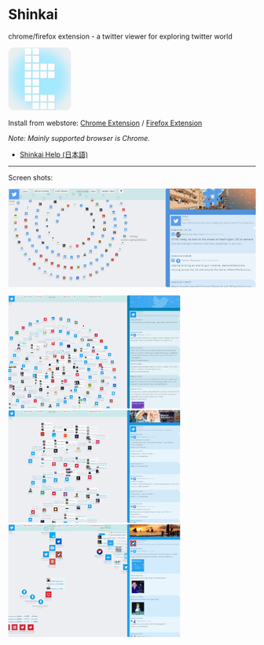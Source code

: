 # Shinkai
chrome/firefox extension - a twitter viewer for exploring twitter world

<img src="./docs/img/icon.png" width="128">

Install from webstore:
[Chrome Extension](https://chrome.google.com/webstore/detail/shinkai/hfagfnbjbceimibojknamplhfiijnjpi)
/
[Firefox Extension](https://addons.mozilla.org/ja/firefox/addon/shinkai_twitter/)

*Note: Mainly supported browser is Chrome.*

- [Shinkai Help (日本語)](./docs/readme.md)

---

Screen shots:

![img](./docs/img/top1.jpg)

<img src="./docs/img/top2.jpg" width="350">
<img src="./docs/img/top3.jpg" width="350">
<img src="./docs/img/top4.jpg" width="350">
